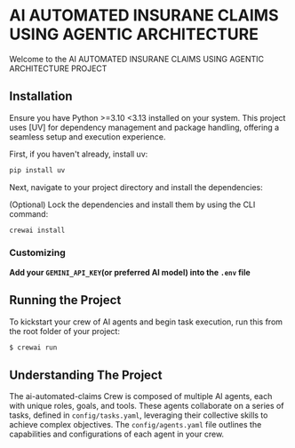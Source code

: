 # AI AUTOMATED INSURANE CLAIMS USING AGENTIC ARCHITECTURE

Welcome to the AI AUTOMATED INSURANE CLAIMS USING AGENTIC ARCHITECTURE PROJECT

## Installation

Ensure you have Python >=3.10 <3.13 installed on your system. This project uses [UV] for dependency management and package handling, offering a seamless setup and execution experience.

First, if you haven't already, install uv:

```bash
pip install uv
```

Next, navigate to your project directory and install the dependencies:

(Optional) Lock the dependencies and install them by using the CLI command:
```bash
crewai install
```
### Customizing

**Add your `GEMINI_API_KEY`(or preferred AI model) into the `.env` file**

## Running the Project

To kickstart your crew of AI agents and begin task execution, run this from the root folder of your project:

```bash
$ crewai run
```

## Understanding The Project 

The ai-automated-claims Crew is composed of multiple AI agents, each with unique roles, goals, and tools. These agents collaborate on a series of tasks, defined in `config/tasks.yaml`, leveraging their collective skills to achieve complex objectives. The `config/agents.yaml` file outlines the capabilities and configurations of each agent in your crew.

